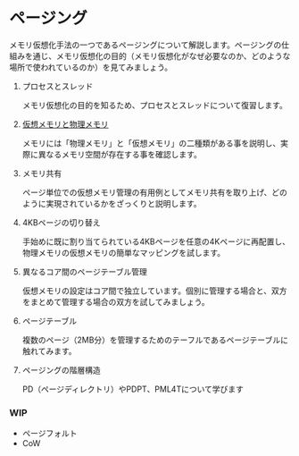 # ページング
メモリ仮想化手法の一つであるページングについて解説します。ページングの仕組みを通じ、メモリ仮想化の目的（メモリ仮想化がなぜ必要なのか、どのような場所で使われているのか）を見てみましょう。

1. プロセスとスレッド

    メモリ仮想化の目的を知るため、プロセスとスレッドについて復習します。

1. [仮想メモリと物理メモリ](./address_space/)

    メモリには「物理メモリ」と「仮想メモリ」の二種類がある事を説明し、実際に異なるメモリ空間が存在する事を確認します。

1. メモリ共有

    ページ単位での仮想メモリ管理の有用例としてメモリ共有を取り上げ、どのように実現されているかをざっくりと説明します。

1. 4KBページの切り替え

    手始めに既に割り当てられている4KBページを任意の4Kページに再配置し、物理メモリの仮想メモリの簡単なマッピングを試します。

1. 異なるコア間のページテーブル管理

    仮想メモリの設定はコア間で独立しています。個別に管理する場合と、双方をまとめて管理する場合の双方を試してみましょう。

1. ページテーブル

    複数のページ（2MB分）を管理するためのテーフルであるページテーブルに触れてみます。

1. ページングの階層構造

    PD（ページディレクトリ）やPDPT、PML4Tについて学びます

### WIP
- ページフォルト
- CoW
